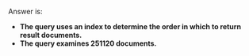 Answer is:  
- **The query uses an index to determine the order in which to return result documents.**
- **The query examines 251120 documents.**